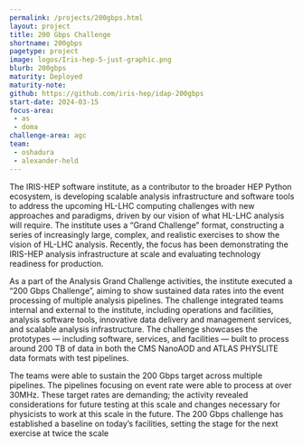```yaml
---
permalink: /projects/200gbps.html
layout: project
title: 200 Gbps Challenge
shortname: 200gbps
pagetype: project
image: logos/Iris-hep-5-just-graphic.png
blurb: 200gbps
maturity: Deployed
maturity-note:
github: https://github.com/iris-hep/idap-200gbps
start-date: 2024-03-15
focus-area:
 - as
 - doma
challenge-area: agc
team:
 - oshadura
 - alexander-held
---
```


The IRIS-HEP software institute, as a contributor to the broader HEP Python ecosystem, is developing scalable analysis infrastructure and software tools to address the upcoming HL-LHC computing challenges with new approaches and paradigms, driven by our vision of what HL-LHC analysis will require. The institute uses a “Grand Challenge” format, constructing a series of increasingly large, complex, and realistic exercises to show the vision of HL-LHC analysis. Recently, the focus has been demonstrating the IRIS-HEP analysis infrastructure at scale and evaluating technology readiness for production.

As a part of the Analysis Grand Challenge activities, the institute executed a “200 Gbps Challenge”, aiming to show sustained data rates into the event processing of multiple analysis pipelines. The challenge integrated teams internal and external to the institute, including operations and facilities, analysis software tools, innovative data delivery and management services, and scalable analysis infrastructure. The challenge showcases the prototypes — including software, services, and facilities — built to process around 200 TB of data in both the CMS NanoAOD and ATLAS PHYSLITE data formats with test pipelines.

The teams were able to sustain the 200 Gbps target across multiple pipelines. The pipelines focusing on event rate were able to process at over 30MHz. These target rates are demanding; the activity revealed considerations for future testing at this scale and changes necessary for physicists to work at this scale in the future. The 200 Gbps challenge has established a baseline on today’s facilities, setting the stage for the next exercise at twice the scale